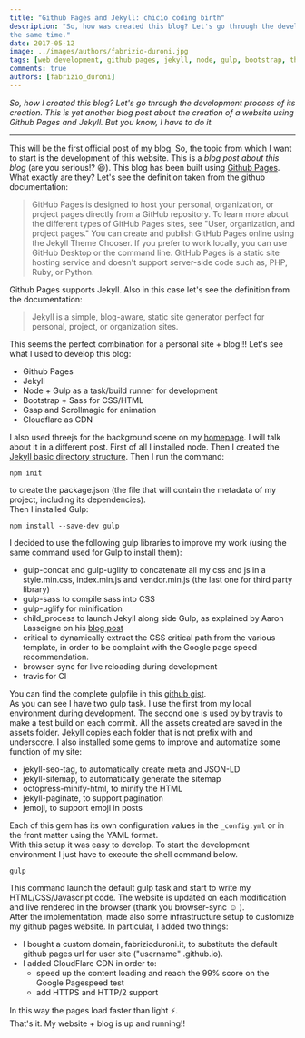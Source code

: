 ```yaml
---
title: "Github Pages and Jekyll: chicio coding birth"
description: "So, how was created this blog? Let's go through the development process of its creation. Boring and fun at
the same time."
date: 2017-05-12
image: ../images/authors/fabrizio-duroni.jpg
tags: [web development, github pages, jekyll, node, gulp, bootstrap, threejs, javascript]
comments: true
authors: [fabrizio_duroni]
---
```


*So, how I created this blog? Let's go through the development process of its creation. This is yet another blog post
about the creation of a website using Github Pages and Jekyll. But you know, I have to do it.*

---

This will be the first official post of my blog. So, the topic from which I want to start is the development of this
website. This is a *blog post about this blog* (are you serious!? :laughing:). This blog has been built
using [Github Pages](https://pages.github.com "Github Pages"). What exactly are they? Let's see the definition taken
from the github documentation:

> GitHub Pages is designed to host your personal, organization, or project pages directly from a GitHub repository. To learn more about the different types of GitHub Pages sites, see "User, organization, and project pages." You can create and publish GitHub Pages online using the Jekyll Theme Chooser. If you prefer to work locally, you can use GitHub Desktop or the command line. GitHub Pages is a static site hosting service and doesn't support server-side code such as, PHP, Ruby, or Python.

Github Pages supports Jekyll. Also in this case let's see the definition from the documentation:

> Jekyll is a simple, blog-aware, static site generator perfect for personal, project, or organization sites.

This seems the perfect combination for a personal site + blog!!!
Let's see what I used to develop this blog:

* Github Pages
* Jekyll
* Node + Gulp as a task/build runner for development
* Bootstrap + Sass for CSS/HTML
* Gsap and Scrollmagic for animation
* Cloudflare as CDN

I also used threejs for the background scene on my [homepage](/ "homepage"). I will talk about it in a different post.
First of all I installed node. Then I created
the [Jekyll basic directory structure](https://jekyllrb.com/docs/structure/
"Jekyll basic directory structure"). Then I run the command:

```shell
npm init
```

to create the package.json (the file that will contain the metadata of my project, including its dependencies).  
Then I installed Gulp:

```shell
npm install --save-dev gulp
```

I decided to use the following gulp libraries to improve my work (using the same command used for Gulp to install them):

* gulp-concat and gulp-uglify to concatenate all my css and js in a style.min.css, index.min.js and vendor.min.js (the
  last one for third party library)
* gulp-sass to compile sass into CSS
* gulp-uglify for minification
* child_process to launch Jekyll along side Gulp, as explained by Aaron Lasseigne on
  his [blog post](https://aaronlasseigne.com/2016/02/03/using-gulp-with-jekyll/ "Aaron Lasseigne")
* critical to dynamically extract the CSS critical path from the various template, in order to be complaint with the
  Google page speed recommendation.
* browser-sync for live reloading during development
* travis for CI

You can find the complete gulpfile in this [github gist](https://gist.github.com/chicio/ce1b5339fa2f30c0c14fceb3616d60d3).  
As you can see I have two gulp task. I use the first from my local environment during development. The second one is
used by by travis to make a test build on each commit. All the assets created are saved in the assets folder. Jekyll
copies each folder that is not prefix with and underscore. I also installed some gems to improve and automatize some
function of my site:

* jekyll-seo-tag, to automatically create meta and JSON-LD
* jekyll-sitemap, to automatically generate the sitemap
* octopress-minify-html, to minify the HTML
* jekyll-paginate, to support pagination
* jemoji, to support emoji in posts

Each of this gem has its own configuration values in the `_config.yml` or in the front matter using the YAML format.  
With this setup it was easy to develop. To start the development environment I just have to execute the shell command
below.

```shell
gulp
```

This command launch the default gulp task and start to write my HTML/CSS/Javascript code. The website is updated on each
modification and live rendered in the browser (thank you browser-sync :relaxed: ).  
After the implementation, made also some infrastructure setup to customize my github pages website. In particular, I 
added two things:

* I bought a custom domain, fabrizioduroni.it, to substitute the default github pages url for user site ("username"
  .github.io).
* I added CloudFlare CDN in order to:
    * speed up the content loading and reach the 99% score on the Google Pagespeed test
    * add HTTPS and HTTP/2 support

In this way the pages load faster than light :zap:.  
That's it. My website + blog is up and running!!
